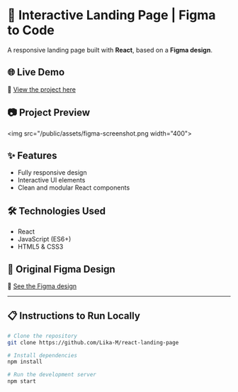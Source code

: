 # 🚀 Interactive Landing Page | Figma to Code  

A responsive landing page built with **React**, based on a **Figma design**. 

## 🌐 **Live Demo**  
🔗 [View the project here](https://react-landing-page-chi-six.vercel.app)  

## 📷 **Project Preview**  
<img src="/public/assets/figma-screenshot.png width="400">

## ✨ **Features**  
- Fully responsive design  
- Interactive UI elements  
- Clean and modular React components  

## 🛠 **Technologies Used**  
- React  
- JavaScript (ES6+)  
- HTML5 & CSS3  

## 📐 **Original Figma Design**  
🔗 [See the Figma design](https://www.figma.com/design/eF0RoHarnw9sxtzdhWrHq0/Landing-page?t=IkQMAMgYVEJRdgNA-0)  

---

## 📋 **Instructions to Run Locally**  
```bash
# Clone the repository
git clone https://github.com/Lika-M/react-landing-page

# Install dependencies
npm install  

# Run the development server
npm start  

